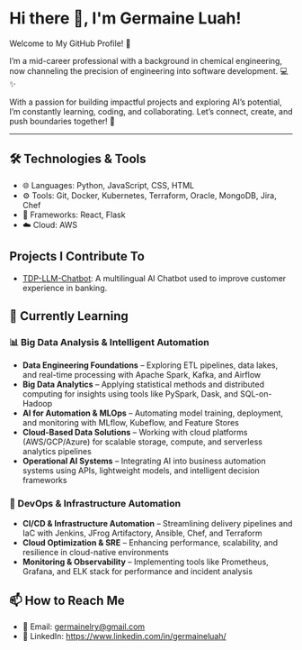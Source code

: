 # Hi there 👋, I'm Germaine Luah!

Welcome to My GitHub Profile! 👋

I’m a mid-career professional with a background in chemical engineering, now channeling the precision of engineering into software development. 💻 ✨

With a passion for building impactful projects and exploring AI’s potential, I’m constantly learning, coding, and collaborating. Let’s connect, create, and push boundaries together! 🚀

---

## 🛠️ Technologies & Tools
- 🌐 Languages: Python, JavaScript, CSS, HTML
- ⚙️ Tools: Git, Docker, Kubernetes, Terraform, Oracle, MongoDB, Jira, Chef
- 🧪 Frameworks: React, Flask
- ☁️ Cloud: AWS

## Projects I Contribute To

- [TDP-LLM-Chatbot](https://github.com/KevinTan1203/TDP-LLM-Chatbot.git): A multilingual AI Chatbot used to improve customer experience in banking.

## 🌱 Currently Learning

### 📊 Big Data Analysis & Intelligent Automation
- **Data Engineering Foundations** – Exploring ETL pipelines, data lakes, and real-time processing with Apache Spark, Kafka, and Airflow  
- **Big Data Analytics** – Applying statistical methods and distributed computing for insights using tools like PySpark, Dask, and SQL-on-Hadoop  
- **AI for Automation & MLOps** – Automating model training, deployment, and monitoring with MLflow, Kubeflow, and Feature Stores  
- **Cloud-Based Data Solutions** – Working with cloud platforms (AWS/GCP/Azure) for scalable storage, compute, and serverless analytics pipelines  
- **Operational AI Systems** – Integrating AI into business automation systems using APIs, lightweight models, and intelligent decision frameworks  

### 🚀 DevOps & Infrastructure Automation
- **CI/CD & Infrastructure Automation** – Streamlining delivery pipelines and IaC with Jenkins, JFrog Artifactory, Ansible, Chef, and Terraform  
- **Cloud Optimization & SRE** – Enhancing performance, scalability, and resilience in cloud-native environments  
- **Monitoring & Observability** – Implementing tools like Prometheus, Grafana, and ELK stack for performance and incident analysis

## 📫 How to Reach Me
- 📧 Email: germainelry@gmail.com
- 💼 LinkedIn: https://www.linkedin.com/in/germaineluah/
<!---
germainelry/germainelry is a ✨ special ✨ repository because its `README.md` (this file) appears on your GitHub profile.
You can click the Preview link to take a look at your changes.
--->
